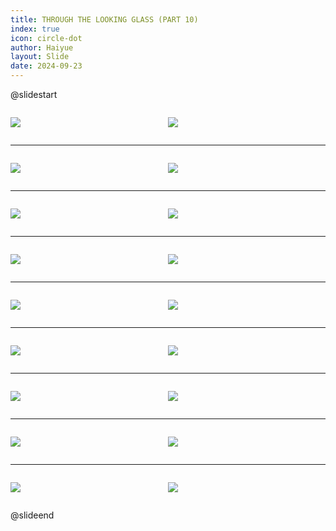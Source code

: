```yaml
---
title: THROUGH THE LOOKING GLASS (PART 10)
index: true
icon: circle-dot
author: Haiyue
layout: Slide
date: 2024-09-23
---
```

 
@slidestart

<div style="display:flex">
<div style="flex:1">

![](https://raw.githubusercontent.com/yclord/reading/refs/heads/master/english/Level-Y/THROUGH%20THE%20LOOKING%20GLASS%20(PART%2010)/001.webp)
</div>
<div style="flex:1">

![](https://raw.githubusercontent.com/yclord/reading/refs/heads/master/english/Level-Y/THROUGH%20THE%20LOOKING%20GLASS%20(PART%2010)/002.webp)
</div>
</div>

---

<div style="display:flex">
<div style="flex:1">

![](https://raw.githubusercontent.com/yclord/reading/refs/heads/master/english/Level-Y/THROUGH%20THE%20LOOKING%20GLASS%20(PART%2010)/003.webp)
</div>
<div style="flex:1">

![](https://raw.githubusercontent.com/yclord/reading/refs/heads/master/english/Level-Y/THROUGH%20THE%20LOOKING%20GLASS%20(PART%2010)/004.webp)
</div>
</div>

---

<div style="display:flex">
<div style="flex:1">

![](https://raw.githubusercontent.com/yclord/reading/refs/heads/master/english/Level-Y/THROUGH%20THE%20LOOKING%20GLASS%20(PART%2010)/005.webp)
</div>
<div style="flex:1">

![](https://raw.githubusercontent.com/yclord/reading/refs/heads/master/english/Level-Y/THROUGH%20THE%20LOOKING%20GLASS%20(PART%2010)/006.webp)
</div>
</div>

---

<div style="display:flex">
<div style="flex:1">

![](https://raw.githubusercontent.com/yclord/reading/refs/heads/master/english/Level-Y/THROUGH%20THE%20LOOKING%20GLASS%20(PART%2010)/007.webp)
</div>
<div style="flex:1">

![](https://raw.githubusercontent.com/yclord/reading/refs/heads/master/english/Level-Y/THROUGH%20THE%20LOOKING%20GLASS%20(PART%2010)/008.webp)
</div>
</div>

---

<div style="display:flex">
<div style="flex:1">

![](https://raw.githubusercontent.com/yclord/reading/refs/heads/master/english/Level-Y/THROUGH%20THE%20LOOKING%20GLASS%20(PART%2010)/009.webp)
</div>
<div style="flex:1">

![](https://raw.githubusercontent.com/yclord/reading/refs/heads/master/english/Level-Y/THROUGH%20THE%20LOOKING%20GLASS%20(PART%2010)/010.webp)
</div>
</div>

---

<div style="display:flex">
<div style="flex:1">

![](https://raw.githubusercontent.com/yclord/reading/refs/heads/master/english/Level-Y/THROUGH%20THE%20LOOKING%20GLASS%20(PART%2010)/011.webp)
</div>
<div style="flex:1">

![](https://raw.githubusercontent.com/yclord/reading/refs/heads/master/english/Level-Y/THROUGH%20THE%20LOOKING%20GLASS%20(PART%2010)/012.webp)
</div>
</div>

---

<div style="display:flex">
<div style="flex:1">

![](https://raw.githubusercontent.com/yclord/reading/refs/heads/master/english/Level-Y/THROUGH%20THE%20LOOKING%20GLASS%20(PART%2010)/013.webp)
</div>
<div style="flex:1">

![](https://raw.githubusercontent.com/yclord/reading/refs/heads/master/english/Level-Y/THROUGH%20THE%20LOOKING%20GLASS%20(PART%2010)/014.webp)
</div>
</div>

---

<div style="display:flex">
<div style="flex:1">

![](https://raw.githubusercontent.com/yclord/reading/refs/heads/master/english/Level-Y/THROUGH%20THE%20LOOKING%20GLASS%20(PART%2010)/015.webp)
</div>
<div style="flex:1">

![](https://raw.githubusercontent.com/yclord/reading/refs/heads/master/english/Level-Y/THROUGH%20THE%20LOOKING%20GLASS%20(PART%2010)/016.webp)
</div>
</div>

---

<div style="display:flex">
<div style="flex:1">

![](https://raw.githubusercontent.com/yclord/reading/refs/heads/master/english/Level-Y/THROUGH%20THE%20LOOKING%20GLASS%20(PART%2010)/017.webp)
</div>
<div style="flex:1">

![](https://raw.githubusercontent.com/yclord/reading/refs/heads/master/english/Level-Y/THROUGH%20THE%20LOOKING%20GLASS%20(PART%2010)/018.webp)
</div>
</div>

@slideend